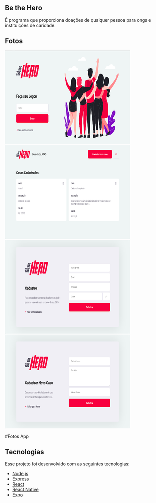 ## Be the Hero
É programa que proporciona doações de qualquer pessoa para ongs e instituições de caridade.

## Fotos

<div>
  <img src="https://github.com/Fabriciocruzc/Hero/blob/master/imgs/Login.png" width="400" height="300"/>
  <img src="https://github.com/Fabriciocruzc/Hero/blob/master/imgs/Listagem.png" width="400" height="300"/>
  <img src="https://github.com/Fabriciocruzc/Hero/blob/master/imgs/cadastro.png" width="400" height="300" />
  <img src="https://github.com/Fabriciocruzc/Hero/blob/master/imgs/cadCaso.png" width="400" height="300" />
</div>

#Fotos App

## Tecnologias
Esse projeto foi desenvolvido com as seguintes tecnologias:

- [Node.js](https://nodejs.org/en/)
- [Express](https://expressjs.com/pt-br/)
- [React](https://reactjs.org)
- [React Native](https://facebook.github.io/react-native/)
- [Expo](https://expo.io/)
